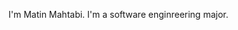 I'm Matin Mahtabi.
I'm a software enginreering major.


<!---
matinmahtabi/matinmahtabi is a ✨ special ✨ repository because its `README.md` (this file) appears on your GitHub profile.
You can click the Preview link to take a look at your changes.
--->
